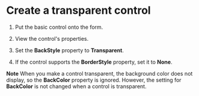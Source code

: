 
# Create a transparent control




1. Put the basic control onto the form.
    
2. View the control's properties.
    
3. Set the  **BackStyle** property to **Transparent**.
    
4. If the control supports the  **BorderStyle** property, set it to **None**.
    




 **Note**  When you make a control transparent, the background color does not display, so the  **BackColor** property is ignored. However, the setting for **BackColor** is not changed when a control is transparent.

